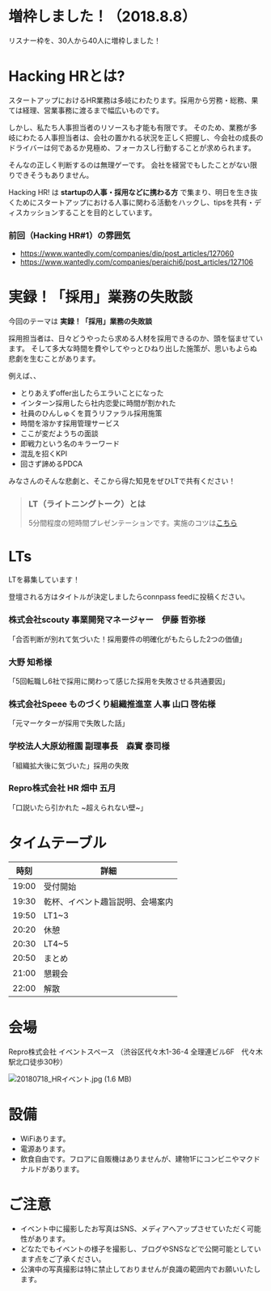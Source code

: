# 増枠しました！（2018.8.8）

リスナー枠を、30人から40人に増枠しました！

# Hacking HRとは?

スタートアップにおけるHR業務は多岐にわたります。採用から労務・総務、果ては経理、営業事務に渡るまで幅広いものです。

しかし、私たち人事担当者のリソースも才能も有限です。
そのため、業務が多岐にわたる人事担当者は、会社の置かれる状況を正しく把握し、今会社の成長のドライバーは何であるか見極め、フォーカスし行動することが求められます。

そんなの正しく判断するのは無理ゲーです。
会社を経営でもしたことがない限りできそうもありません。

Hacking HR! は **startupの人事・採用などに携わる方** で集まり、明日を生き抜くためにスタートアップにおける人事に関わる活動をハックし、tipsを共有・ディスカッションすることを目的としています。

### 前回（Hacking HR#1）の雰囲気

- https://www.wantedly.com/companies/dip/post_articles/127060
- https://www.wantedly.com/companies/peraichi6/post_articles/127106

# 実録！「採用」業務の失敗談

今回のテーマは **実録！「採用」業務の失敗談**

採用担当者は、日々どうやったら求める人材を採用できるのか、頭を悩ませています。
そして多大な時間を費やしてやっとひねり出した施策が、思いもよらぬ悲劇を生むことがあります。

例えば、、

- とりあえずoffer出したらエラいことになった
- インターン採用したら社内恋愛に時間が割かれた
- 社員のひんしゅくを買うリファラル採用施策
- 時間を溶かす採用管理サービス
- ここが変だようちの面談
- 即戦力という名のキラーワード
- 混乱を招くKPI
- 回さず諦めるPDCA

みなさんのそんな悲劇と、そこから得た知見をぜひLTで共有ください！

> ### LT（ライトニングトーク）とは
> 5分間程度の短時間プレゼンテーションです。実施のコツは[こちら](http://develtips.com/etc/239)

# LTs

LTを募集しています！

登壇される方はタイトルが決定しましたらconnpass feedに投稿ください。

### 株式会社scouty 事業開発マネージャー　伊藤 哲弥様

「合否判断が別れて気づいた！採用要件の明確化がもたらした2つの価値」

### 大野 知希様

「5回転職し6社で採用に関わって感じた採用を失敗させる共通要因」

### 株式会社Speee ものづくり組織推進室 人事 山口 啓佑様

「元マーケターが採用で失敗した話」

### 学校法人大原幼稚園 副理事長　森實 泰司様

「組織拡大後に気づいた」採用の失敗

### Repro株式会社 HR 畑中 五月

「口説いたら引かれた ~超えられない壁~」

# タイムテーブル

時刻 | 詳細
--- | ---
19:00 | 受付開始
19:30 | 乾杯、イベント趣旨説明、会場案内
19:50 | LT1~3
20:20 | 休憩
20:30 | LT4~5
20:50 | まとめ
21:00 | 懇親会
22:00 | 解散

# 会場

Repro株式会社 イベントスペース （渋谷区代々木1-36-4 全理連ビル6F　代々木駅北口徒歩30秒）

![20180718_HRイベント.jpg (1.6 MB)](https://img.esa.io/uploads/production/attachments/2285/2018/07/26/21575/1e37e577-377a-4c99-88d0-a84accdce5be.jpg)

# 設備

- WiFiあります。
- 電源あります。
- 飲食自由です。フロアに自販機はありませんが、建物1Fにコンビニやマクドナルドがあります。

# ご注意

- イベント中に撮影したお写真はSNS、メディアへアップさせていただく可能性があります。
- どなたでもイベントの様子を撮影し、ブログやSNSなどで公開可能としています点をご了承ください。
- 公演中の写真撮影は特に禁止しておりませんが良識の範囲内でお願いいたします。
